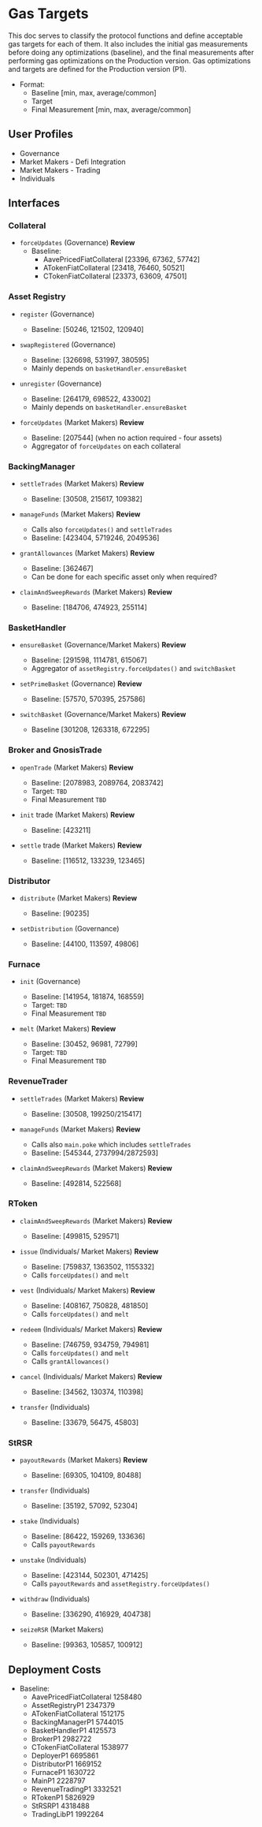 # Gas Targets

This doc serves to classify the protocol functions and define acceptable gas targets for each of them. It also includes the initial gas measurements before doing any optimizations (baseline), and the final measurements after performing gas optimizations on the Production version. Gas optimizations and targets are defined for the Production version (P1).


* Format:
    - Baseline [min, max, average/common]
    - Target
    - Final Measurement [min, max, average/common]

## User Profiles

- Governance
- Market Makers - Defi Integration
- Market Makers - Trading
- Individuals


## Interfaces

### Collateral

* `forceUpdates` (Governance) **Review**
    - Baseline:
        - AavePricedFiatCollateral [23396, 67362, 57742] 
        - ATokenFiatCollateral     [23418, 76460, 50521]
        - CTokenFiatCollateral     [23373, 63609, 47501]

### Asset Registry

* `register` (Governance)
    - Baseline: [50246, 121502, 120940] 

* `swapRegistered` (Governance)
    - Baseline: [326698, 531997, 380595]
    - Mainly depends on `basketHandler.ensureBasket`

* `unregister` (Governance)
    - Baseline: [264179, 698522, 433002] 
    - Mainly depends on `basketHandler.ensureBasket`

* `forceUpdates` (Market Makers) **Review**
    - Baseline:  [207544] (when no action required - four assets)
    - Aggregator of `forceUpdates` on each collateral

### BackingManager

* `settleTrades` (Market Makers) **Review**
    - Baseline: [30508, 215617, 109382]

* `manageFunds` (Market Makers) **Review**
    - Calls also `forceUpdates()` and `settleTrades`
    - Baseline: [423404, 5719246, 2049536]

* `grantAllowances` (Market Makers) **Review**
    - Baseline: [362467]
    - Can be done for each specific asset only when required?

* `claimAndSweepRewards` (Market Makers) **Review**
    - Baseline: [184706, 474923, 255114]


### BasketHandler

* `ensureBasket` (Governance/Market Makers)  **Review**
    - Baseline: [291598, 1114781, 615067]
    - Aggregator of `assetRegistry.forceUpdates()` and `switchBasket`

* `setPrimeBasket` (Governance) **Review**
    - Baseline: [57570, 570395, 257586]

* `switchBasket` (Governance/Market Makers) **Review**
    - Baseline  [301208, 1263318, 672295]

### Broker and GnosisTrade

* `openTrade` (Market Makers) **Review**
    - Baseline: [2078983, 2089764, 2083742]
    - Target: `TBD`
    - Final Measurement `TBD`

*  `init` trade (Market Makers) **Review**
    - Baseline: [423211]

* `settle` trade (Market Makers) **Review**
    - Baseline: [116512, 133239, 123465]

### Distributor

* `distribute` (Market Makers) **Review**
    - Baseline: [90235] 

* `setDistribution` (Governance)
    - Baseline: [44100, 113597, 49806] 

### Furnace

* `init` (Governance)
    - Baseline: [141954, 181874, 168559]
    - Target: `TBD`
    - Final Measurement `TBD`

* `melt` (Market Makers)  **Review**
    - Baseline: [30452, 96981, 72799]
    - Target: `TBD`
    - Final Measurement `TBD`
        
### RevenueTrader

* `settleTrades` (Market Makers) **Review**
    - Baseline: [30508, 199250/215417]

* `manageFunds` (Market Makers) **Review**
  - Calls also `main.poke` which includes `settleTrades`
  - Baseline: [545344, 2737994/2872593]

* `claimAndSweepRewards` (Market Makers) **Review**
    - Baseline: [492814, 522568]

### RToken

* `claimAndSweepRewards` (Market Makers) **Review**
    - Baseline: [499815, 529571]

* `issue` (Individuals/ Market Makers) **Review**
    - Baseline: [759837, 1363502, 1155332]
    - Calls `forceUpdates()` and `melt`

* `vest` (Individuals/ Market Makers) **Review**
    - Baseline: [408167, 750828, 481850]
    - Calls `forceUpdates()` and `melt`

* `redeem` (Individuals/ Market Makers) **Review**
    - Baseline: [746759, 934759, 794981]
     - Calls `forceUpdates()` and `melt`
     - Calls `grantAllowances()`

* `cancel` (Individuals/ Market Makers) **Review**
    - Baseline: [34562, 130374, 110398]

* `transfer` (Individuals)
    - Baseline: [33679, 56475, 45803]

### StRSR

* `payoutRewards` (Market Makers) **Review**
    - Baseline: [69305, 104109, 80488]

* `transfer` (Individuals)
    - Baseline: [35192, 57092, 52304]

* `stake` (Individuals)
    - Baseline: [86422, 159269, 133636]
    - Calls `payoutRewards`

* `unstake` (Individuals)
    - Baseline: [423144, 502301, 471425]
    - Calls `payoutRewards` and `assetRegistry.forceUpdates()`

* `withdraw` (Individuals)
    - Baseline: [336290, 416929, 404738]

* `seizeRSR` (Market Makers)
    - Baseline: [99363, 105857, 100912]


## Deployment Costs

* Baseline:
    - AavePricedFiatCollateral   1258480 
    - AssetRegistryP1            2347379
    - ATokenFiatCollateral       1512175 
    - BackingManagerP1           5744015
    - BasketHandlerP1            4125573
    - BrokerP1                   2982722 
    - CTokenFiatCollateral       1538977 
    - DeployerP1                 6695861
    - DistributorP1              1669152
    - FurnaceP1                  1630722
    - MainP1                     2228797
    - RevenueTradingP1           3332521
    - RTokenP1                   5826929 
    - StRSRP1                    4318488
    - TradingLibP1               1992264

